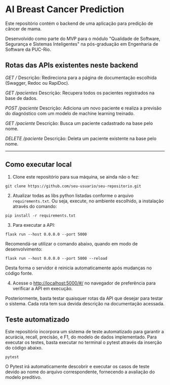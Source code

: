 # AI Breast Cancer Prediction

Este repositório contém o backend de uma aplicação para predição de câncer de mama. 

Desenvolvido como parte do MVP para o módulo "Qualidade de Software, Segurança e Sistemas Inteligentes" na pós-graduação em Engenharia de Software da PUC-Rio.

## Rotas das APIs existentes neste backend
_GET /_
Descrição: Redireciona para a página de documentação escolhida (Swagger, Redoc ou RapiDoc).

_GET /pacientes_
Descrição: Recupera todos os pacientes registrados na base de dados.

_POST /paciente_
Descrição: Adiciona um novo paciente e realiza a previsão do diagnóstico com um modelo de machine learning treinado.

_GET /paciente_
Descrição: Busca um paciente cadastrado na base pelo nome.

_DELETE /paciente_
Descrição: Deleta um paciente existente na base pelo nome.

---
## Como executar local

1. Clone este repositório para sua máquina, se ainda não o fez:
```
git clone https://github.com/seu-usuario/seu-repositorio.git
```

2. Atualizar todas as libs python listadas conforme o arquivo `requirements.txt`. Ou seja, execute, no ambiente escolhido, a instalação através do comando: 
```
pip install -r requirements.txt
```
3. Para executar a API: 
```
flask run --host 0.0.0.0 --port 5000
```

Recomendá-se utilizar o comando abaixo, quando em modo de desenvolvimento:
```
flask run --host 0.0.0.0 --port 5000 --reload
```
Desta forma o servidor é reinicia automaticamente após mudanças no código fonte.


4. Acesse o [http://localhost:5000/#/](http://localhost:5000/#/) no navegador de preferência para verificar a API em execução.

Posteriormente, basta testar quaisquer rotas da API que desejar para testar o sistema. Cada rota tem sua devida descrição na documentação acessada.

## Teste automatizado
Este repositório incorpora um sistema de teste automatizado para garantir a acurácia, recall, precisão, e F1, do modelo de dados implementado. 
Para executar os testes, basta executar no terminal o pytest através da inserção do código abaixo.
```
pytest
```
O Pytest irá automaticamente descobrir e executar os casos de teste devido ao nome do arquivo correspondente, fornecendo a avaliação do modelo preditivo. 
